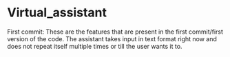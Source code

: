 # Virtual_assistant
First commit:
These are the features that are present in the first commit/first version of the code. 
The assistant takes input in text format right now and does not repeat itself multiple times or till the user wants it to.
